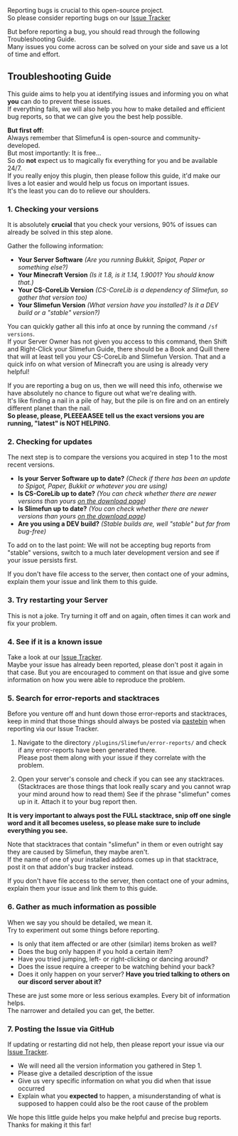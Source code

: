 Reporting bugs is crucial to this open-source project.<br>
So please consider reporting bugs on our [Issue Tracker](https://github.com/TheBusyBiscuit/Slimefun4/issues)

But before reporting a bug, you should read through the following Troubleshooting Guide.<br>
Many issues you come across can be solved on your side and save us a lot of time and effort.

## Troubleshooting Guide

This guide aims to help you at identifying issues and informing you on what **you** can do to prevent these issues.<br>
If everything fails, we will also help you how to make detailed and efficient bug reports, so that we can give you the best help possible.

**But first off:**<br>
Always remember that Slimefun4 is open-source and community-developed.<br>
But most importantly: It is free...<br>
So do **not** expect us to magically fix everything for you and be available 24/7.<br>
If you really enjoy this plugin, then please follow this guide, it'd make our lives a lot easier and would help us focus on important issues.<br>
It's the least you can do to relieve our shoulders.

### 1. Checking your versions

It is absolutely **crucial** that you check your versions, 90% of issues can already be solved in this step alone.<br>

Gather the following information:
* **Your Server Software** *(Are you running Bukkit, Spigot, Paper or something else?)*
* **Your Minecraft Version** *(Is it 1.8, is it 1.14, 1.9001? You should know that.)*
* **Your CS-CoreLib Version** *(CS-CoreLib is a dependency of Slimefun, so gather that version too)*
* **Your Slimefun Version** *(What version have you installed? Is it a DEV build or a "stable" version?)*

You can quickly gather all this info at once by running the command `/sf versions`.<br>
If your Server Owner has not given you access to this command, then Shift and Right-Click your Slimefun Guide, there should be a Book and Quill there that will at least tell you your CS-CoreLib and Slimefun Version. That and a quick info on what version of Minecraft you are using is already very helpful!

If you are reporting a bug on us, then we will need this info, otherwise we have absolutely no chance to figure out what we're dealing with.<br>
It's like finding a nail in a pile of hay, but the pile is on fire and on an entirely different planet than the nail.<br>
**So please, please, PLEEEAASEE tell us the exact versions you are running, "latest" is NOT HELPING**.

### 2. Checking for updates

The next step is to compare the versions you acquired in step 1 to the most recent versions.

* **Is your Server Software up to date?** *(Check if there has been an update to Spigot, Paper, Bukkit or whatever you are using)*
* **Is CS-CoreLib up to date?** *(You can check whether there are newer versions than yours [on the download page](https://thebusybiscuit.github.io/builds/TheBusyBiscuit/CS-CoreLib/master/))*
* **Is Slimefun up to date?** *(You can check whether there are newer versions than yours [on the download page](https://thebusybiscuit.github.io/builds/TheBusyBiscuit/Slimefun4/master/))*
* **Are you using a DEV build?** *(Stable builds are, well "stable" but far from bug-free)*

To add on to the last point: We will not be accepting bug reports from "stable" versions, switch to a much later development version and see if your issue persists first.

If you don't have file access to the server, then contact one of your admins, explain them your issue and link them to this guide.

### 3. Try restarting your Server

This is not a joke. Try turning it off and on again, often times it can work and fix your problem.

### 4. See if it is a known issue

Take a look at our [Issue Tracker](https://github.com/TheBusyBiscuit/Slimefun4/issues).<br>
Maybe your issue has already been reported, please don't post it again in that case.
But you are encouraged to comment on that issue and give some information on how you were able to reproduce the problem.

### 5. Search for error-reports and stacktraces

Before you venture off and hunt down those error-reports and stacktraces, keep in mind that those things should always be posted via [pastebin](https://pastebin.com/) when reporting via our Issue Tracker.

1. Navigate to the directory `/plugins/Slimefun/error-reports/` and check if any error-reports have been generated there.<br>
Please post them along with your issue if they correlate with the problem.

2. Open your server's console and check if you can see any stacktraces.<br>
(Stacktraces are those things that look really scary and you cannot wrap your mind around how to read them)
See if the phrase "slimefun" comes up in it. Attach it to your bug report then.

**It is very important to always post the FULL stacktrace, snip off one single word and it all becomes useless, so please make sure to include everything you see.**

Note that stacktraces that contain "slimefun" in them or even outright say they are caused by Slimefun, they maybe aren't.<br>
If the name of one of your installed addons comes up in that stacktrace, post it on that addon's bug tracker instead.

If you don't have file access to the server, then contact one of your admins, explain them your issue and link them to this guide.

### 6. Gather as much information as possible

When we say you should be detailed, we mean it.<br>
Try to experiment out some things before reporting.

* Is only that item affected or are other (similar) items broken as well?
* Does the bug only happen if you hold a certain item?
* Have you tried jumping, left- or right-clicking or dancing around?
* Does the issue require a creeper to be watching behind your back?
* Does it only happen on your server? **Have you tried talking to others on our discord server about it?**

These are just some more or less serious examples. Every bit of information helps.<br>
The narrower and detailed you can get, the better.

### 7. Posting the Issue via GitHub

If updating or restarting did not help, then please report your issue via our [Issue Tracker](https://github.com/TheBusyBiscuit/Slimefun4/issues/).

* We will need all the version information you gathered in Step 1.
* Please give a detailed description of the issue
* Give us very specific information on what you did when that issue occurred
* Explain what you **expected** to happen, a misunderstanding of what is supposed to happen could also be the root cause of the problem

We hope this little guide helps you make helpful and precise bug reports.<br>
Thanks for making it this far!
